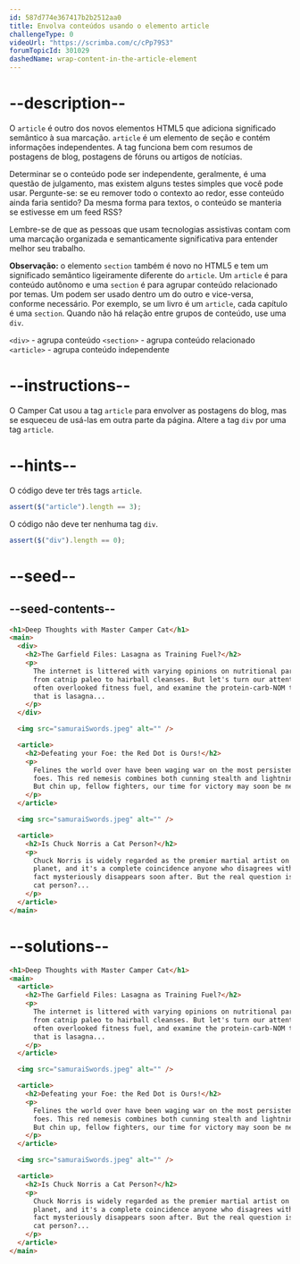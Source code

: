 ```yaml
---
id: 587d774e367417b2b2512aa0
title: Envolva conteúdos usando o elemento article
challengeType: 0
videoUrl: "https://scrimba.com/c/cPp79S3"
forumTopicId: 301029
dashedName: wrap-content-in-the-article-element
---
```


# --description--

O `article` é outro dos novos elementos HTML5 que adiciona significado semântico à sua marcação. `article` é um elemento de seção e contém informações independentes. A tag funciona bem com resumos de postagens de blog, postagens de fóruns ou artigos de notícias.

Determinar se o conteúdo pode ser independente, geralmente, é uma questão de julgamento, mas existem alguns testes simples que você pode usar. Pergunte-se: se eu remover todo o contexto ao redor, esse conteúdo ainda faria sentido? Da mesma forma para textos, o conteúdo se manteria se estivesse em um feed RSS?

Lembre-se de que as pessoas que usam tecnologias assistivas contam com uma marcação organizada e semanticamente significativa para entender melhor seu trabalho.

**Observação:** o elemento `section` também é novo no HTML5 e tem um significado semântico ligeiramente diferente do `article`. Um `article` é para conteúdo autônomo e uma `section` é para agrupar conteúdo relacionado por temas. Um podem ser usado dentro um do outro e vice-versa, conforme necessário. Por exemplo, se um livro é um `article`, cada capítulo é uma `section`. Quando não há relação entre grupos de conteúdo, use uma `div`.

`<div>` - agrupa conteúdo `<section>` - agrupa conteúdo relacionado `<article>` - agrupa conteúdo independente

# --instructions--

O Camper Cat usou a tag `article` para envolver as postagens do blog, mas se esqueceu de usá-las em outra parte da página. Altere a tag `div` por uma tag `article`.

# --hints--

O código deve ter três tags `article`.

```js
assert($("article").length == 3);
```

O código não deve ter nenhuma tag `div`.

```js
assert($("div").length == 0);
```

# --seed--

## --seed-contents--

```html
<h1>Deep Thoughts with Master Camper Cat</h1>
<main>
  <div>
    <h2>The Garfield Files: Lasagna as Training Fuel?</h2>
    <p>
      The internet is littered with varying opinions on nutritional paradigms,
      from catnip paleo to hairball cleanses. But let's turn our attention to an
      often overlooked fitness fuel, and examine the protein-carb-NOM trifecta
      that is lasagna...
    </p>
  </div>

  <img src="samuraiSwords.jpeg" alt="" />

  <article>
    <h2>Defeating your Foe: the Red Dot is Ours!</h2>
    <p>
      Felines the world over have been waging war on the most persistent of
      foes. This red nemesis combines both cunning stealth and lightning speed.
      But chin up, fellow fighters, our time for victory may soon be near...
    </p>
  </article>

  <img src="samuraiSwords.jpeg" alt="" />

  <article>
    <h2>Is Chuck Norris a Cat Person?</h2>
    <p>
      Chuck Norris is widely regarded as the premier martial artist on the
      planet, and it's a complete coincidence anyone who disagrees with this
      fact mysteriously disappears soon after. But the real question is, is he a
      cat person?...
    </p>
  </article>
</main>
```

# --solutions--

```html
<h1>Deep Thoughts with Master Camper Cat</h1>
<main>
  <article>
    <h2>The Garfield Files: Lasagna as Training Fuel?</h2>
    <p>
      The internet is littered with varying opinions on nutritional paradigms,
      from catnip paleo to hairball cleanses. But let's turn our attention to an
      often overlooked fitness fuel, and examine the protein-carb-NOM trifecta
      that is lasagna...
    </p>
  </article>

  <img src="samuraiSwords.jpeg" alt="" />

  <article>
    <h2>Defeating your Foe: the Red Dot is Ours!</h2>
    <p>
      Felines the world over have been waging war on the most persistent of
      foes. This red nemesis combines both cunning stealth and lightning speed.
      But chin up, fellow fighters, our time for victory may soon be near...
    </p>
  </article>

  <img src="samuraiSwords.jpeg" alt="" />

  <article>
    <h2>Is Chuck Norris a Cat Person?</h2>
    <p>
      Chuck Norris is widely regarded as the premier martial artist on the
      planet, and it's a complete coincidence anyone who disagrees with this
      fact mysteriously disappears soon after. But the real question is, is he a
      cat person?...
    </p>
  </article>
</main>
```
